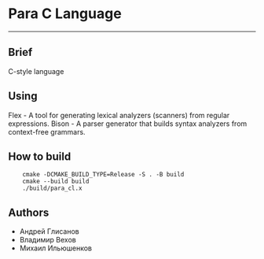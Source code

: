 # Para C Language
---

## Brief
C-style language 

## Using
Flex - A tool for generating lexical analyzers (scanners) from regular expressions.
Bison - A parser generator that builds syntax analyzers from context-free grammars.

## How to build
```shell
    cmake -DCMAKE_BUILD_TYPE=Release -S . -B build
    cmake --build build
    ./build/para_cl.x
```

## Authors
- Андрей Глисанов 
- Владимир Вехов
- Михаил Ильюшенков